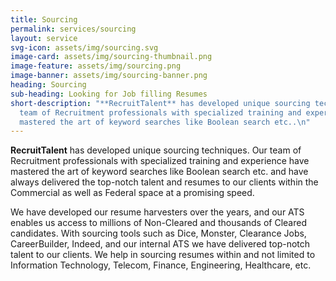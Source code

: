 ```yaml
---
title: Sourcing
permalink: services/sourcing
layout: service
svg-icon: assets/img/sourcing.svg
image-card: assets/img/sourcing-thumbnail.png
image-feature: assets/img/sourcing.png
image-banner: assets/img/sourcing-banner.png
heading: Sourcing
sub-heading: Looking for Job filling Resumes
short-description: "**RecruitTalent** has developed unique sourcing techniques. Our
  team of Recruitment professionals with specialized training and experience have
  mastered the art of keyword searches like Boolean search etc..\n"
---
```

**RecruitTalent** has developed unique sourcing techniques. Our team of Recruitment professionals with specialized training and experience have mastered the art of keyword searches like Boolean search etc. and have always delivered the top-notch talent and resumes to our clients within the Commercial as well as Federal space at a promising speed.

We have developed our resume harvesters over the years, and our ATS enables us access to millions of Non-Cleared and thousands of Cleared candidates. With sourcing tools such as Dice, Monster, Clearance Jobs, CareerBuilder, Indeed, and our internal ATS we have delivered top-notch talent to our clients. We help in sourcing resumes within and not limited to Information Technology, Telecom, Finance, Engineering, Healthcare, etc.